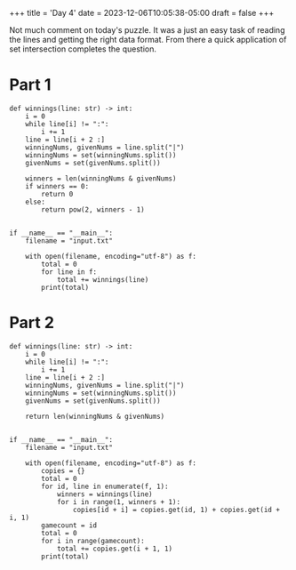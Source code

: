 +++
title = 'Day 4'
date = 2023-12-06T10:05:38-05:00
draft = false
+++

Not much comment on today's puzzle. It was a just an easy task
of reading the lines and getting the right data format. From
there a quick application of set intersection completes the question.

# Part 1
```
def winnings(line: str) -> int:
    i = 0
    while line[i] != ":":
        i += 1
    line = line[i + 2 :]
    winningNums, givenNums = line.split("|")
    winningNums = set(winningNums.split())
    givenNums = set(givenNums.split())

    winners = len(winningNums & givenNums)
    if winners == 0:
        return 0
    else:
        return pow(2, winners - 1)


if __name__ == "__main__":
    filename = "input.txt"

    with open(filename, encoding="utf-8") as f:
        total = 0
        for line in f:
            total += winnings(line)
        print(total)
```

# Part 2

```
def winnings(line: str) -> int:
    i = 0
    while line[i] != ":":
        i += 1
    line = line[i + 2 :]
    winningNums, givenNums = line.split("|")
    winningNums = set(winningNums.split())
    givenNums = set(givenNums.split())

    return len(winningNums & givenNums)


if __name__ == "__main__":
    filename = "input.txt"

    with open(filename, encoding="utf-8") as f:
        copies = {}
        total = 0
        for id, line in enumerate(f, 1):
            winners = winnings(line)
            for i in range(1, winners + 1):
                copies[id + i] = copies.get(id, 1) + copies.get(id + i, 1)
        gamecount = id
        total = 0
        for i in range(gamecount):
            total += copies.get(i + 1, 1)
        print(total)
```
